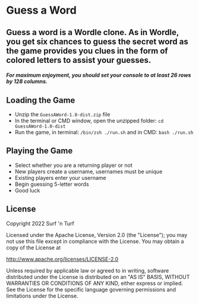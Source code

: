 # Guess a Word

## Guess a word is a Wordle clone. As in Wordle, you get six chances to guess the secret word as the game provides you clues in the form of colored letters to assist your guesses.

##### For maximum enjoyment, you should set your console to at least 26 rows by 128 columns.

## Loading the Game

* Unzip the `GuessAWord-1.0-dist.zip` file
* In the terminal or CMD window, open the unzipped folder: `cd GuessAWord-1.0-dist`
* Run the game, in terminal: `/bin/zsh ./run.sh` and in CMD: `bash ./run.sh`

## Playing the Game

* Select whether you are a returning player or not
* New players create a username, usernames must be unique
* Existing players enter your username
* Begin guessing 5-letter words
* Good luck

## License

Copyright 2022 Surf 'n Turf

Licensed under the Apache License, Version 2.0 (the "License"); you may not use this file except in compliance with the License. You may obtain a copy of the License at

http://www.apache.org/licenses/LICENSE-2.0

Unless required by applicable law or agreed to in writing, software distributed under the License is distributed on an "AS IS" BASIS, WITHOUT WARRANTIES OR CONDITIONS OF ANY KIND, either express or implied. See the License for the specific language governing permissions and limitations under the License.
